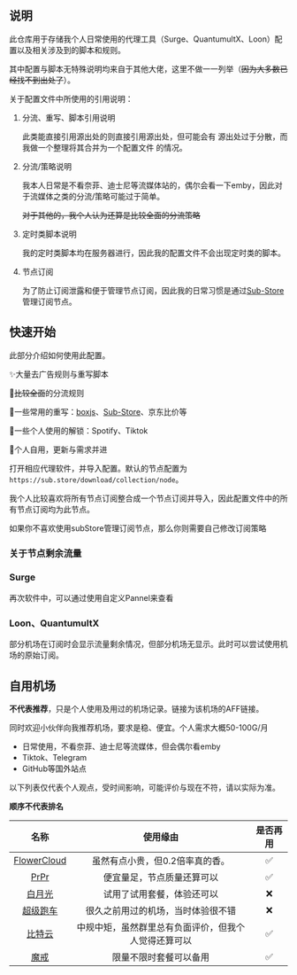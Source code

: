 ## 说明

此仓库用于存储我个人日常使用的代理工具（Surge、QuantumultX、Loon）配置以及相关涉及到的脚本和规则。

其中配置与脚本无特殊说明均来自于其他大佬，这里不做一一列举（~~因为大多数已经找不到出处了~~）。

关于配置文件中所使用的引用说明：

1. 分流、重写、脚本引用说明

   此类能直接引用源出处的则直接引用源出处，但可能会有 源出处过于分散，而我做一个整理将其合并为一个配置文件 的情况。

2. 分流/策略说明

   我本人日常是不看奈菲、迪士尼等流媒体站的，偶尔会看一下emby，因此对于流媒体之类的分流/策略可能过于简单。

   ~~对于其他的，我个人认为还算是比较全面的分流策略~~

3. 定时类脚本说明

   我的定时类脚本均在服务器进行，因此我的配置文件不会出现定时类的脚本。

4. 节点订阅

   为了防止订阅泄露和便于管理节点订阅，因此我的日常习惯是通过[Sub-Store](https://github.com/Peng-YM/Sub-Store)管理订阅节点。



## 快速开始

此部分介绍如何使用此配置。

✨大量去广告规则与重写脚本

🎉~~比较全面~~的分流规则

🎁一些常用的重写：[boxjs](https://chavyleung.gitbook.io/boxjs/)、[Sub-Store](https://www.notion.so/Sub-Store-6259586994d34c11a4ced5c406264b46)、京东比价等

🧨一些个人使用的解锁：Spotify、Tiktok

🎨个人自用，更新与需求并进



打开相应代理软件，并导入配置。默认的节点配置为`https://sub.store/download/collection/node`。

我个人比较喜欢将所有节点订阅整合成一个节点订阅并导入，因此配置文件中的所有节点订阅均为此节点。

如果你不喜欢使用subStore管理订阅节点，那么你则需要自己修改订阅策略

### 关于节点剩余流量

### Surge

再次软件中，可以通过使用自定义Pannel来查看

### Loon、QuantumultX

部分机场在订阅时会显示流量剩余情况，但部分机场无显示。此时可以尝试使用机场的原始订阅。



## 自用机场

**不代表推荐**，只是个人使用及用过的机场记录。链接为该机场的AFF链接。

同时欢迎小伙伴向我推荐机场，要求是稳、便宜。个人需求大概50-100G/月

- 日常使用，不看奈菲、迪士尼等流媒体，但会偶尔看emby
- Tiktok、Telegram
- GitHub等国外站点



以下列表仅代表个人观点，受时间影响，可能评价与现在不符，请以实际为准。

**顺序不代表排名**

|                          名称                           |                       使用缘由                       | 是否再用 |
| :-----------------------------------------------------: | :--------------------------------------------------: | :------: |
|    [FlowerCloud](https://flower.yt/aff.php?aff=423)     |           虽然有点小贵，但0.2倍率真的香。            |    ✅     |
| [PrPr](https://console.prprcloud.moe/aff.php?aff=6688)  |              便宜量足，节点质量还算可以              |    ✅     |
| [白月光](https://bygcloud.com/#/register?code=FBpIL7uB) |              试用了试用套餐，体验还可以              |    ❌     |
| [超级跑车](http://paoche.one/#/register?code=jd5YPzBf)  |          很久之前用过的机场，当时体验很不错          |    ❌     |
|  [比特云](https://bityun.org/#/register?code=za5GhZVw)  | 中规中矩，虽然群里总有负面评价，但我个人觉得还算可以 |    ✅     |
|    [魔戒](https://mojie.me/#/register?code=8oDBzMyr)    |                限量不限时套餐可以备用                |    ✅     |

